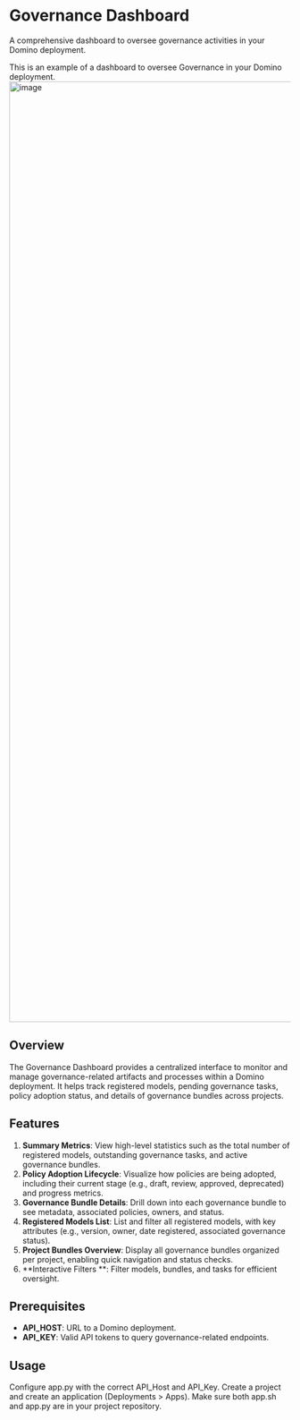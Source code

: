 # Governance Dashboard
A comprehensive dashboard to oversee governance activities in your Domino deployment.

This is an example of a dashboard to oversee Governance in your Domino deployment. 
<img width="1682" alt="image" src="https://github.com/user-attachments/assets/7f118e3f-288e-41db-8a08-2d57f152cfc2" />

## Overview

The Governance Dashboard provides a centralized interface to monitor and manage governance-related artifacts and processes within a Domino deployment. It helps track registered models, pending governance tasks, policy adoption status, and details of governance bundles across projects.

## Features

1. **Summary Metrics**: View high-level statistics such as the total number of registered models, outstanding governance tasks, and active governance bundles.
2. **Policy Adoption Lifecycle**: Visualize how policies are being adopted, including their current stage (e.g., draft, review, approved, deprecated) and progress metrics.
3. **Governance Bundle Details**: Drill down into each governance bundle to see metadata, associated policies, owners, and status.
4. **Registered Models List**: List and filter all registered models, with key attributes (e.g., version, owner, date registered, associated governance status).
5. **Project Bundles Overview**: Display all governance bundles organized per project, enabling quick navigation and status checks.
6. **Interactive Filters **: Filter models, bundles, and tasks for efficient oversight.

## Prerequisites

- **API_HOST**: URL to a Domino deployment.
- **API_KEY**: Valid API tokens to query governance-related endpoints.

## Usage
Configure app.py with the correct API_Host and API_Key. Create a project and create an application (Deployments > Apps). Make sure both app.sh and app.py are in your project repository. 
